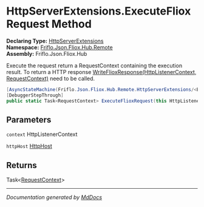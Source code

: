 ﻿<!--  
  <auto-generated>   
    The contents of this file were generated by a tool.  
    Changes to this file may be list if the file is regenerated  
  </auto-generated>   
-->

# HttpServerExtensions.ExecuteFlioxRequest Method

**Declaring Type:** [HttpServerExtensions](../index.md)  
**Namespace:** [Friflo.Json.Fliox.Hub.Remote](../../index.md)  
**Assembly:** Friflo.Json.Fliox.Hub

Execute the request return a RequestContext containing the execution result. To return a HTTP response [WriteFlioxResponse(HttpListenerContext, RequestContext)](WriteFlioxResponse.md) need to be called. 

```csharp
[AsyncStateMachine(Friflo.Json.Fliox.Hub.Remote.HttpServerExtensions/<ExecuteFlioxRequest>d__0)]
[DebuggerStepThrough]
public static Task<RequestContext> ExecuteFlioxRequest(this HttpListenerContext context, HttpHost httpHost);
```

## Parameters

`context`  HttpListenerContext

`httpHost`  [HttpHost](../../HttpHost/index.md)

## Returns

Task\<[RequestContext](../../RequestContext/index.md)\>

___

*Documentation generated by [MdDocs](https://github.com/ap0llo/mddocs)*
